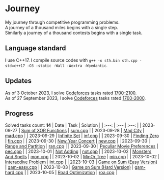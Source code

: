 # Journey
My journey through competitive programming problems.\
A journey of a thousand miles begins with a single step.\
Similarly a journey of a thousand contests begins with a single task.

## Language standard
I use C++17. I compile source codes with `g++ -o sth.bin sth.cpp -std=c++17 -O3 -static -Wall -Wextra -Wpedantic`.

## Updates
As of 3 October 2023, I solve [Codeforces](https://codeforces.com/) tasks rated [1700-2100](https://codeforces.com/problemset?tags=1700-2100).\
As of 27 September 2023, I solve [Codeforces](https://codeforces.com/) tasks rated [1700-2000](https://codeforces.com/problemset?tags=1700-2000).

## Progress
Solved tasks count: **14**
| Date       | Task                                                                           | Solution                                      |
| :---:      | :---                                                                           | :---:                                         |
| 2023-09-27 | [Sum of XOR Functions](https://codeforces.com/problemset/problem/1879/D)       | [sum.cpp](sum_of_xor_functions/sum.cpp)       |
| 2023-09-28 | [Mad City](https://codeforces.com/problemset/problem/1873/H)                   | [mad.cpp](mad_city/mad.cpp)                   |
| 2023-09-29 | [Infinite Set](https://codeforces.com/problemset/problem/1635/D)               | [inf.cpp](infinite_set/inf.cpp)               |
| 2023-09-30 | [Finding Zero](https://codeforces.com/problemset/problem/1634/D)               | [fin.cpp](finding_zero/fin.cpp)               |
| 2023-09-30 | [New Year Concert](https://codeforces.com/problemset/problem/1632/D)           | [new.cpp](new_year_concert/new.cpp)           |
| 2023-09-30 | [Range and Partition](https://codeforces.com/problemset/problem/1630/B)        | [ran.cpp](range_and_partition/ran.cpp)        |
| 2023-09-30 | [Peculiar Movie Preferences](https://codeforces.com/problemset/problem/1628/B) | [pec.cpp](peculiar_movie_preferences/pec.cpp) |
| 2023-10-01 | [Not Adding](https://codeforces.com/problemset/problem/1627/D)                 | [not.cpp](not_adding/not.cpp)                 |
| 2023-10-02 | [Monsters And Spells](https://codeforces.com/problemset/problem/1626/C)        | [mon.cpp](monsters_and_spells/mon.cpp)        |
| 2023-10-02 | [MinOr Tree](https://codeforces.com/problemset/problem/1624/G)                 | [min.cpp](minor_tree/min.cpp)                 |
| 2023-10-02 | [Interacdive Problem](https://codeforces.com/problemset/problem/1624/F)        | [int.cpp](interacdive_problem/int.cpp)        |
| 2023-10-03 | [Game on Sum (Easy Version)](https://codeforces.com/contest/1628/problem/D1)   | [gam-easy.cpp](game_on_sum/gam-easy.cpp)      |
| 2023-10-03 | [Game on Sum (Hard Version)](https://codeforces.com/contest/1628/problem/D2)   | [gam-hard.cpp](game_on_sum/gam-hard.cpp)      |
| 2023-10-05 | [Road Optimization](https://codeforces.com/problemset/problem/1625/C)          | [roa.cpp](road_optimization/roa.cpp)          |
